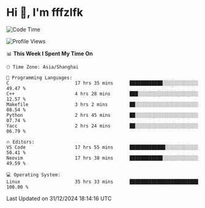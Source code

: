 # Hi 👋, I'm fffzlfk

<!--START_SECTION:waka-->
![Code Time](http://img.shields.io/badge/Code%20Time-1%2C075%20hrs-blue)

![Profile Views](http://img.shields.io/badge/Profile%20Views-0-blue)

📊 **This Week I Spent My Time On** 

```text
🕑︎ Time Zone: Asia/Shanghai

💬 Programming Languages: 
C                        17 hrs 35 mins      ████████████░░░░░░░░░░░░░   49.47 % 
C++                      4 hrs 28 mins       ███░░░░░░░░░░░░░░░░░░░░░░   12.57 % 
Makefile                 3 hrs 2 mins        ██░░░░░░░░░░░░░░░░░░░░░░░   08.54 % 
Python                   2 hrs 45 mins       ██░░░░░░░░░░░░░░░░░░░░░░░   07.74 % 
Yacc                     2 hrs 24 mins       ██░░░░░░░░░░░░░░░░░░░░░░░   06.79 % 

🔥 Editors: 
VS Code                  17 hrs 55 mins      █████████████░░░░░░░░░░░░   50.41 % 
Neovim                   17 hrs 38 mins      ████████████░░░░░░░░░░░░░   49.59 % 

💻 Operating System: 
Linux                    35 hrs 33 mins      █████████████████████████   100.00 % 
```


 Last Updated on 31/12/2024 18:14:16 UTC
<!--END_SECTION:waka-->
